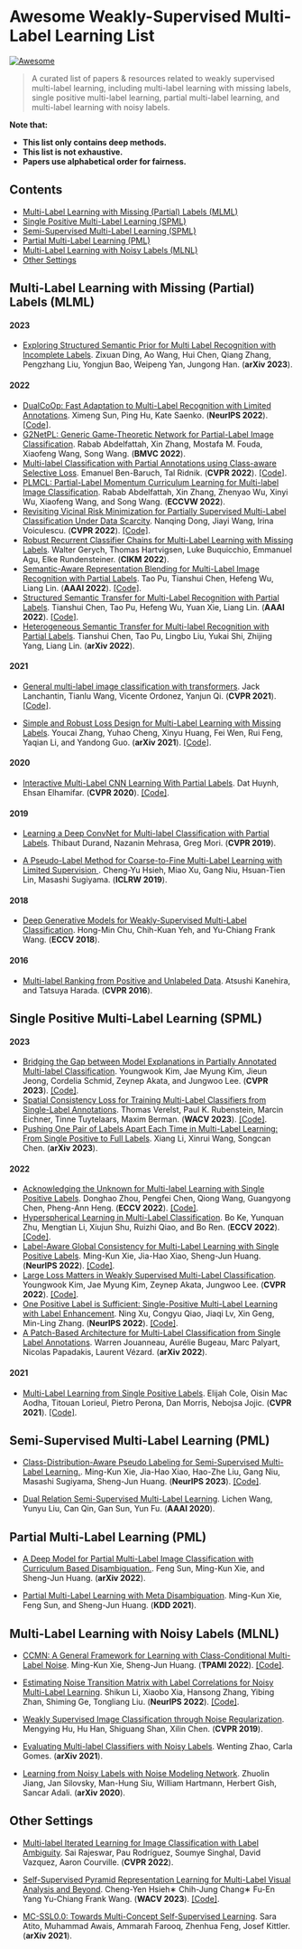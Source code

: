 # Awesome Weakly-Supervised Multi-Label Learning List 

[![Awesome](https://cdn.rawgit.com/sindresorhus/awesome/d7305f38d29fed78fa85652e3a63e154dd8e8829/media/badge.svg)](https://github.com/sindresorhus/awesome)

> A curated list of papers & resources related to weakly supervised multi-label learning, including multi-label learning with missing labels, single positive multi-label learning, partial multi-label learning, and multi-label learning with noisy labels.

**Note that:**
- **This list only contains deep methods.**
- **This list is not exhaustive.**
- **Papers use alphabetical order for fairness.**

## Contents

- [Multi-Label Learning with Missing (Partial) Labels (MLML)](#multi-label-learning-with-missing-partial-labels-mlml)
- [Single Positive Multi-Label Learning (SPML)](#single-positive-multi-label-learning)
- [Semi-Supervised Multi-Label Learning (SPML)](#semi-supervised-multi-label-learning)
- [Partial Multi-Label Learning (PML)](#partial-multi-label-learning)
- [Multi-Label Learning with Noisy Labels (MLNL)](#multi-label-learning-with-noisy-labels)
- [Other Settings](#other-settings)


<a name="papers-mlml"></a>
## Multi-Label Learning with Missing (Partial) Labels (MLML)

#### 2023

- [Exploring Structured Semantic Prior for Multi Label Recognition with Incomplete Labels](https://arxiv.org/pdf/2303.13223.pdf). Zixuan Ding, Ao Wang, Hui Chen, Qiang Zhang, Pengzhang Liu, Yongjun Bao, Weipeng Yan, Jungong Han. (**arXiv 2023**).

#### 2022

- [DualCoOp: Fast Adaptation to Multi-Label Recognition with Limited Annotations](https://openreview.net/pdf?id=QnajmHkhegH). Ximeng Sun, Ping Hu, Kate Saenko. (**NeurIPS 2022**). [[Code]](https://github.com/sunxm2357/DualCoOp).
- [G2NetPL: Generic Game-Theoretic Network for Partial-Label Image Classification](https://bmvc2022.mpi-inf.mpg.de/0309.pdf). Rabab Abdelfattah, Xin Zhang, Mostafa M. Fouda, Xiaofeng Wang, Song Wang. (**BMVC 2022**).
- [Multi-label Classification with Partial Annotations using Class-aware Selective Loss](https://openaccess.thecvf.com/content/CVPR2022/papers/Ben-Baruch_Multi-Label_Classification_With_Partial_Annotations_Using_Class-Aware_Selective_Loss_CVPR_2022_paper.pdf). Emanuel Ben-Baruch, Tal Ridnik. (**CVPR 2022**). [[Code]](https://github.com/Alibaba-MIIL/PartialLabelingCSL).
- [PLMCL: Partial-Label Momentum Curriculum Learning for Multi-label Image Classification](https://link.springer.com/chapter/10.1007/978-3-031-25063-7_3). Rabab Abdelfattah, Xin Zhang, Zhenyao Wu, Xinyi Wu, Xiaofeng Wang, and Song Wang. (**ECCVW 2022**). 
- [Revisiting Vicinal Risk Minimization for Partially Supervised Multi-Label Classification Under Data Scarcity](https://openaccess.thecvf.com/content/CVPR2022W/L3D-IVU/papers/Dong_Revisiting_Vicinal_Risk_Minimization_for_Partially_Supervised_Multi-Label_Classification_Under_CVPRW_2022_paper.pdf). Nanqing Dong, Jiayi Wang, Irina Voiculescu. (**CVPR 2022**). [[Code]](https://github.com/palm-ml/smile).
- [Robust Recurrent Classifier Chains for Multi-Label Learning with Missing Labels](https://dspace.mit.edu/bitstream/handle/1721.1/146499/3511808.3557438.pdf?sequence=1&isAllowed=y). Walter Gerych, Thomas Hartvigsen, Luke Buquicchio, Emmanuel Agu, Elke Rundensteiner. (**CIKM 2022**).
- [Semantic-Aware Representation Blending for Multi-Label Image Recognition with Partial Labels](https://ojs.aaai.org/index.php/AAAI/article/view/20105). Tao Pu, Tianshui Chen, Hefeng Wu, Liang Lin. (**AAAI 2022**). [[Code]](https://github.com/HCPLab-SYSU/HCP-MLR-PL).
- [Structured Semantic Transfer for Multi-Label Recognition with Partial Labels](https://ojs.aaai.org/index.php/AAAI/article/view/19910). Tianshui Chen, Tao Pu, Hefeng Wu, Yuan Xie, Liang Lin. (**AAAI 2022**). [[Code]](https://github.com/HCPLab-SYSU/HCP-MLR-PL).
- [Heterogeneous Semantic Transfer for Multi-label Recognition with Partial Labels](https://openreview.net/pdf?id=QnajmHkhegH). Tianshui Chen, Tao Pu, Lingbo Liu, Yukai Shi, Zhijing Yang, Liang Lin. (**arXiv 2022**).
  
#### 2021

- [General multi-label image classification with transformers](https://openaccess.thecvf.com/content/CVPR2021/papers/Lanchantin_General_Multi-Label_Image_Classification_With_Transformers_CVPR_2021_paper.pdf). Jack Lanchantin, Tianlu Wang, Vicente Ordonez, Yanjun Qi. (**CVPR 2021**). [[Code]](https://github.com/QData/C-Tran).

- [Simple and Robust Loss Design for Multi-Label Learning with Missing Labels](https://arxiv.org/pdf/2112.07368.pdf). Youcai Zhang, Yuhao Cheng, Xinyu Huang, Fei Wen, Rui Feng, Yaqian Li, and Yandong Guo. (**arXiv 2021**). [[Code]](https://github.com/xinyu1205/robust-loss-mlml).

#### 2020
- [Interactive Multi-Label CNN Learning With Partial Labels](https://openaccess.thecvf.com/content_CVPR_2020/papers/Huynh_Interactive_Multi-Label_CNN_Learning_With_Partial_Labels_CVPR_2020_paper.pdf). Dat Huynh, Ehsan Elhamifar. (**CVPR 2020**). [[Code]](https://github.com/hbdat/cvpr20_IMCL).

#### 2019

- [Learning a Deep ConvNet for Multi-label Classification with Partial Labels](https://openaccess.thecvf.com/content_CVPR_2019/papers/Durand_Learning_a_Deep_ConvNet_for_Multi-Label_Classification_With_Partial_Labels_CVPR_2019_paper.pdf). Thibaut Durand, Nazanin Mehrasa, Greg Mori. (**CVPR 2019**).

- [A Pseudo-Label Method for Coarse-to-Fine Multi-Label Learning with Limited Supervision ](https://openreview.net/pdf?id=rylVYjqHdN). Cheng-Yu Hsieh, Miao Xu, Gang Niu, Hsuan-Tien Lin, Masashi Sugiyama. (**ICLRW 2019**).

#### 2018
- [Deep Generative Models for Weakly-Supervised Multi-Label Classification](https://openaccess.thecvf.com/content_ECCV_2018/papers/Hong-Min_Chu_Deep_Generative_Models_ECCV_2018_paper.pdf). Hong-Min Chu, Chih-Kuan Yeh, and Yu-Chiang Frank Wang. (**ECCV 2018**).

#### 2016
- [Multi-label Ranking from Positive and Unlabeled Data](https://openaccess.thecvf.com/content_cvpr_2016/papers/Kanehira_Multi-Label_Ranking_From_CVPR_2016_paper.pdf). Atsushi Kanehira, and Tatsuya Harada. (**CVPR 2016**).


<a name="papers-spml"></a>
## Single Positive Multi-Label Learning (SPML)

#### 2023

- [Bridging the Gap between Model Explanations in Partially Annotated Multi-label Classification](https://arxiv.org/pdf/2304.01804.pdf). Youngwook Kim, Jae Myung Kim, Jieun Jeong, Cordelia Schmid, Zeynep Akata, and Jungwoo Lee. (**CVPR 2023**). [[Code]](https://github.com/youngwk/BridgeGapExplanationPAMC).
- [Spatial Consistency Loss for Training Multi-Label Classifiers from Single-Label Annotations](https://openaccess.thecvf.com/content/WACV2023/papers/Verelst_Spatial_Consistency_Loss_for_Training_Multi-Label_Classifiers_From_Single-Label_Annotations_WACV_2023_paper.pdf). Thomas Verelst, Paul K. Rubenstein, Marcin Eichner, Tinne Tuytelaars, Maxim Berman. (**WACV 2023**). [[Code]](https://github.com/CASIA-IVA-Lab/Obj2Seq).
- [Pushing One Pair of Labels Apart Each Time in Multi-Label Learning: From Single Positive to Full Labels](https://arxiv.org/pdf/2302.14695.pdf). Xiang Li, Xinrui Wang, Songcan Chen. (**arXiv 2023**). 

#### 2022

- [Acknowledging the Unknown for Multi-label Learning with Single Positive Labels](https://arxiv.org/pdf/2203.16219.pdf). Donghao Zhou, Pengfei Chen, Qiong Wang, Guangyong Chen, Pheng-Ann Heng. (**ECCV 2022**). [[Code]](https://github.com/Correr-Zhou/SPML-AckTheUnknown).
- [Hyperspherical Learning in Multi-Label Classification](https://www.ecva.net/papers/eccv_2022/papers_ECCV/papers/136850038.pdf). Bo Ke, Yunquan Zhu, Mengtian Li, Xiujun Shu, Ruizhi Qiao, and Bo Ren. (**ECCV 2022**). [[Code]](https://github.com/TencentYoutuResearch/MultiLabel-HML).
- [Label-Aware Global Consistency for Multi-Label Learning with Single Positive Labels](http://www.xiemk.pro/publication/neurips22-lac.pdf). Ming-Kun Xie, Jia-Hao Xiao, Sheng-Jun Huang. (**NeurIPS 2022**). [[Code]](https://github.com/milkxie/SPML-LAC).
- [Large Loss Matters in Weakly Supervised Multi-Label Classification](https://openaccess.thecvf.com/content/CVPR2022/papers/Kim_Large_Loss_Matters_in_Weakly_Supervised_Multi-Label_Classification_CVPR_2022_paper.pdf). Youngwook Kim, Jae Myung Kim, Zeynep Akata, Jungwoo Lee. (**CVPR 2022**). [[Code]](https://github.com/snucml/LargeLossMatters).
- [One Positive Label is Sufficient: Single-Positive Multi-Label Learning with Label Enhancement](https://arxiv.org/pdf/2206.00517.pdf). Ning Xu, Congyu Qiao, Jiaqi Lv, Xin Geng, Min-Ling Zhang. (**NeurIPS 2022**). [[Code]](https://github.com/palm-ml/smile).
- [A Patch-Based Architecture for Multi-Label Classification from Single Label Annotations](https://arxiv.org/pdf/2209.06530.pdf). Warren Jouanneau, Aurélie Bugeau, Marc Palyart, Nicolas Papadakis, Laurent Vézard. (**arXiv 2022**).

#### 2021

- [Multi-Label Learning from Single Positive Labels](https://openaccess.thecvf.com/content/CVPR2021/papers/Cole_Multi-Label_Learning_From_Single_Positive_Labels_CVPR_2021_paper.pdf). Elijah Cole, Oisin Mac Aodha, Titouan Lorieul, Pietro Perona, Dan Morris, Nebojsa Jojic. (**CVPR 2021**). [[Code]](https://github.com/elijahcole/single-positive-multi-label).


<a name="papers-ssmll"></a>
## Semi-Supervised Multi-Label Learning (PML)

- [Class-Distribution-Aware Pseudo Labeling for Semi-Supervised Multi-Label Learning.](https://arxiv.org/pdf/2305.02795.pdf). Ming-Kun Xie, Jia-Hao Xiao, Hao-Zhe Liu, Gang Niu, Masashi Sugiyama, Sheng-Jun Huang. (**NeurIPS 2023**). [[Code]](https://github.com/milkxie/SSMLL-CAP).
  
- [Dual Relation Semi-Supervised Multi-Label Learning](https://ojs.aaai.org/index.php/AAAI/article/view/6089). Lichen Wang, Yunyu Liu, Can Qin, Gan Sun, Yun Fu. (**AAAI 2020**).


<a name="papers-pml"></a>
## Partial Multi-Label Learning (PML)

- [A Deep Model for Partial Multi-Label Image Classification with Curriculum Based Disambiguation.](http://www.xiemk.pro/publication/arxiv-cdcr-preprint.pdf). Feng Sun, Ming-Kun Xie, and Sheng-Jun Huang. (**arXiv 2022**).
  
- [Partial Multi-Label Learning with Meta Disambiguation](http://www.xiemk.pro/publication/kdd21-pmlmd.pdf). Ming-Kun Xie, Feng Sun, and Sheng-Jun Huang. (**KDD 2021**).

## Multi-Label Learning with Noisy Labels (MLNL)

- [CCMN: A General Framework for Learning with Class-Conditional Multi-Label Noise](http://www.xiemk.pro/publication/tpami-ccmn-preprint.pdf). Ming-Kun Xie, Sheng-Jun Huang. (**TPAMI 2022**). [[Code]](http://www.xiemk.pro).

- [Estimating Noise Transition Matrix with Label Correlations for Noisy Multi-Label Learning](https://openreview.net/pdf?id=GwXrGy_vc8m). Shikun Li, Xiaobo Xia, Hansong Zhang, Yibing Zhan, Shiming Ge, Tongliang Liu. (**NeurIPS 2022**). [[Code]](https://github.com/ShikunLi/Estimating_T_For_Noisy_Mutli-Labels).

- [Weakly Supervised Image Classification through Noise Regularization](https://openaccess.thecvf.com/content_CVPR_2019/papers/Hu_Weakly_Supervised_Image_Classification_Through_Noise_Regularization_CVPR_2019_paper.pdf). Mengying Hu, Hu Han, Shiguang Shan, Xilin Chen. (**CVPR 2019**).
  
- [Evaluating Multi-label Classifiers with Noisy Labels](https://arxiv.org/pdf/2102.08427.pdf). Wenting Zhao, Carla Gomes. (**arXiv 2021**).

- [Learning from Noisy Labels with Noise Modeling Network](https://arxiv.org/pdf/2005.00596.pdf). Zhuolin Jiang, Jan Silovsky, Man-Hung Siu, William Hartmann, Herbert Gish, Sancar Adali. (**arXiv 2020**).
  

<a name="papers-other"></a>
## Other Settings

- [Multi-label Iterated Learning for Image Classification with Label Ambiguity](https://openaccess.thecvf.com/content/CVPR2022/papers/Rajeswar_Multi-Label_Iterated_Learning_for_Image_Classification_With_Label_Ambiguity_CVPR_2022_paper.pdf). Sai Rajeswar, Pau Rodríguez, Soumye Singhal, David Vazquez, Aaron Courville. (**CVPR 2022**).

- [Self-Supervised Pyramid Representation Learning for Multi-Label Visual Analysis and Beyond](https://openaccess.thecvf.com/content/WACV2023/papers/Hsieh_Self-Supervised_Pyramid_Representation_Learning_for_Multi-Label_Visual_Analysis_and_Beyond_WACV_2023_paper.pdf). Cheng-Yen Hsieh∗ Chih-Jung Chang∗ Fu-En Yang Yu-Chiang Frank Wang. (**WACV 2023**). [[Code]](https://github.com/WesleyHsieh0806/SS-PRL).

- [MC-SSL0.0: Towards Multi-Concept Self-Supervised Learning](https://arxiv.org/pdf/2111.15340.pdf). Sara Atito, Muhammad Awais, Ammarah Farooq, Zhenhua Feng, Josef Kittler. (**arXiv 2021**).











